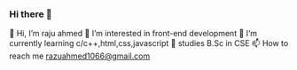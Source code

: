### Hi there 👋

👋 Hi, I’m raju ahmed
👀 I’m interested in front-end development
🌱 I’m currently learning c/c++,html,css,javascript
💞️ studies B.Sc in CSE
📫 How to reach me razuahmed1066@gmail.com

